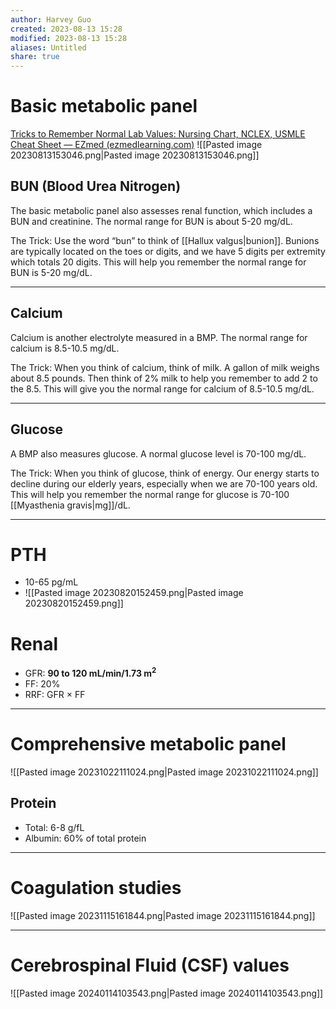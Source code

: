 ```yaml
---
author: Harvey Guo
created: 2023-08-13 15:28
modified: 2023-08-13 15:28
aliases: Untitled
share: true
---
```

# Basic metabolic panel
[Tricks to Remember Normal Lab Values: Nursing Chart, NCLEX, USMLE Cheat Sheet — EZmed (ezmedlearning.com)](https://www.ezmedlearning.com/blog/lab-value-nursing-chart-nclex)
![[Pasted image 20230813153046.png|Pasted image 20230813153046.png]]
## BUN (Blood Urea Nitrogen)
The basic metabolic panel also assesses renal function, which includes a BUN and creatinine. 
The normal range for BUN is about 5-20 mg/dL.

The Trick:
Use the word “bun” to think of [[Hallux valgus|bunion]]. 
Bunions are typically located on the toes or digits, and we have 5 digits per extremity which totals 20 digits. 
This will help you remember the normal range for BUN is 5-20 mg/dL. 

---
## Calcium
Calcium is another electrolyte measured in a BMP. 
The normal range for calcium is 8.5-10.5 mg/dL.

The Trick:
When you think of calcium, think of milk.
A gallon of milk weighs about 8.5 pounds. 
Then think of 2% milk to help you remember to add 2 to the 8.5. 
This will give you the normal range for calcium of 8.5-10.5 mg/dL.

---
## Glucose
A BMP also measures glucose. 
A normal glucose level is 70-100 mg/dL.

The Trick:
When you think of glucose, think of energy.
Our energy starts to decline during our elderly years, especially when we are 70-100 years old.
This will help you remember the normal range for glucose is 70-100 [[Myasthenia gravis|mg]]/dL.

---
# PTH
- 10-65 pg/mL
- ![[Pasted image 20230820152459.png|Pasted image 20230820152459.png]]
# Renal
- GFR: **90 to 120 mL/min/1.73 m<sup>2</sup>**
- FF: 20%
- RRF: GFR × FF
---
# Comprehensive metabolic panel
![[Pasted image 20231022111024.png|Pasted image 20231022111024.png]]
## Protein
- Total: 6-8 g/fL
- Albumin: 60% of total protein

---
# Coagulation studies
![[Pasted image 20231115161844.png|Pasted image 20231115161844.png]]

---
# Cerebrospinal Fluid (CSF) values
![[Pasted image 20240114103543.png|Pasted image 20240114103543.png]]
